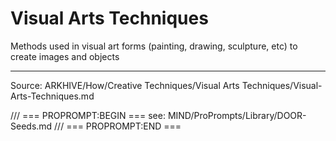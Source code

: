# Visual Arts Techniques

Methods used in visual art forms (painting, drawing, sculpture, etc) to create images and objects

---
Source: ARKHIVE/How/Creative Techniques/Visual Arts Techniques/Visual-Arts-Techniques.md

/// === PROPROMPT:BEGIN ===
see: MIND/ProPrompts/Library/DOOR-Seeds.md
/// === PROPROMPT:END ===
